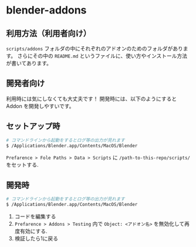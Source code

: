 # blender-addons

## 利用方法（利用者向け）

`scripts/addons` フォルダの中にそれぞれのアドオンのためのフォルダがあります。
さらにその中の `README.md` というファイルに、使い方やインストール方法が書いてあります。

## 開発者向け

利用時には気にしなくても大丈夫です！
開発時には、以下のようにすると Addon を開発しやすいです。

## セットアップ時

```sh
# コマンドラインから起動をするとログ等の出力が見れます
$ /Applications/Blender.app/Contents/MacOS/Blender
```

`Prefarence > Fole Paths > Data > Scripts` に `/path-to-this-repo/scripts/` をセットする.

## 開発時

```sh
# コマンドラインから起動をするとログ等の出力が見れます
$ /Applications/Blender.app/Contents/MacOS/Blender
```

1. コードを編集する
2. `Prefarence > Addons > Testing` 内で `Object: <アドオン名>` を無効化して再度有効にする.
3. 検証したら1に戻る

